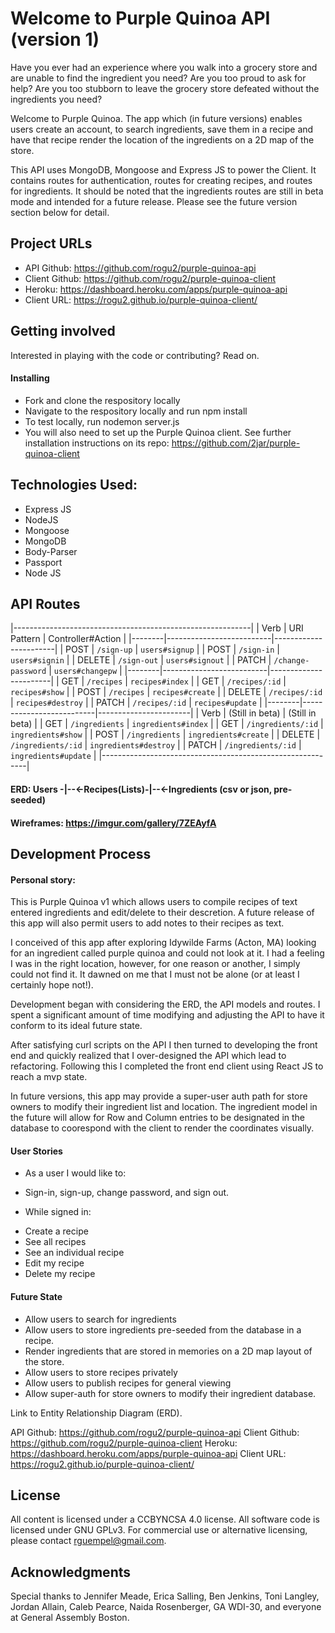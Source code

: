# Welcome to Purple Quinoa API (version 1)

Have you ever had an experience where you walk into a grocery store and are unable
to find the ingredient you need? Are you too proud to ask for help? Are you too
stubborn to leave the grocery store defeated without the ingredients you need?

Welcome to Purple Quinoa. The app which (in future versions) enables users
create an account, to search ingredients, save them in a recipe and have that
recipe render the location of the ingredients on a 2D map of the store.

This API uses MongoDB, Mongoose and Express JS to power the Client. It contains
routes for authentication, routes for creating recipes, and routes for ingredients.
It should be noted that the ingredients routes are still in beta mode and intended
for a future release. Please see the future version section below for detail.

## Project URLs
+ API Github: https://github.com/rogu2/purple-quinoa-api
+ Client Github: https://github.com/rogu2/purple-quinoa-client
+ Heroku: https://dashboard.heroku.com/apps/purple-quinoa-api
+ Client URL: https://rogu2.github.io/purple-quinoa-client/

## Getting involved
Interested in playing with the code or contributing? Read on.

#### Installing
+ Fork and clone the respository locally
+ Navigate to the respository locally and run npm install
+ To test locally, run nodemon server.js
+ You will also need to set up the Purple Quinoa client. See further installation
instructions on its repo: https://github.com/2jar/purple-quinoa-client


## Technologies Used:
+ Express JS
+ NodeJS
+ Mongoose
+ MongoDB
+ Body-Parser
+ Passport
+ Node JS

## API Routes
|-----------------------------------------------------------|
| Verb   | URI Pattern              | Controller#Action     |
|--------|--------------------------|-----------------------|
| POST   | `/sign-up`               | `users#signup`        |
| POST   | `/sign-in`               | `users#signin`        |
| DELETE | `/sign-out`              | `users#signout`       |
| PATCH  | `/change-password`       | `users#changepw`      |
|--------|--------------------------|-----------------------|
| GET    | `/recipes`               | `recipes#index`       |
| GET    | `/recipes/:id`           | `recipes#show`        |
| POST   | `/recipes`               | `recipes#create`      |
| DELETE | `/recipes/:id`           | `recipes#destroy`     |
| PATCH  | `/recipes/:id`           | `recipes#update`      |
|--------|--------------------------|-----------------------|
| Verb   | (Still in beta)          | (Still in beta)       |
| GET    | `/ingredients`           | `ingredients#index`   |
| GET    | `/ingredients/:id`       | `ingredients#show`    |
| POST   | `/ingredients`           | `ingredients#create`  |
| DELETE | `/ingredients/:id`       | `ingredients#destroy` |
| PATCH  | `/ingredients/:id`       | `ingredients#update`  |
|-----------------------------------------------------------|

#### ERD: Users -|--<-Recipes(Lists)-|--<-Ingredients (csv or json, pre-seeded)
#### Wireframes: https://imgur.com/gallery/7ZEAyfA

## Development Process
#### Personal story:
 This is Purple Quinoa v1 which allows users to compile recipes of text entered
 ingredients and edit/delete to their descretion. A future release of this app
 will also permit users to add notes to their recipes as text.

 I conceived of this app after exploring Idywilde Farms (Acton, MA) looking for
 an ingredient called purple quinoa and could not look at it. I had a feeling I
 was in the right location, however, for one reason or another, I simply could
 not find it. It dawned on me that I must not be alone (or at least I certainly
 hope not!).

 Development began with considering the ERD, the API models and routes. I spent
 a significant amount of time modifying and adjusting the API to have it conform
 to its ideal future state.

 After satisfying curl scripts on the API I then turned to developing the front
 end and quickly realized that I over-designed the API which lead to refactoring.
 Following this I completed the front end client using React JS to reach a mvp
 state.

 In future versions, this app may provide a super-user auth path for store owners
 to modify their ingredient list and location. The ingredient model in the future
 will allow for Row and Column entries to be designated in the database to
 coorespond with the client to render the coordinates visually.

#### User Stories
+ As a user I would like to:
- Sign-in, sign-up, change password, and sign out.
+ While signed in:
- Create a recipe
- See all recipes
- See an individual recipe
- Edit my recipe
- Delete my recipe

#### Future State
- Allow users to search for ingredients
- Allow users to store ingredients pre-seeded from the database in a recipe.
- Render ingredients that are stored in memories on a 2D map layout of the store.
- Allow users to store recipes privately
- Allow users to publish recipes for general viewing
- Allow super-auth for store owners to modify their ingredient database.

 Link to Entity Relationship Diagram (ERD).


API Github: https://github.com/rogu2/purple-quinoa-api
Client Github: https://github.com/rogu2/purple-quinoa-client
Heroku: https://dashboard.heroku.com/apps/purple-quinoa-api
Client URL: https://rogu2.github.io/purple-quinoa-client/

## License
All content is licensed under a CC­BY­NC­SA 4.0 license.
All software code is licensed under GNU GPLv3. For commercial use or alternative licensing, please contact rguempel@gmail.com.

## Acknowledgments
Special thanks to Jennifer Meade, Erica Salling, Ben Jenkins, Toni Langley, Jordan Allain, Caleb Pearce, Naida Rosenberger, GA WDI-30, and everyone at General Assembly Boston.

